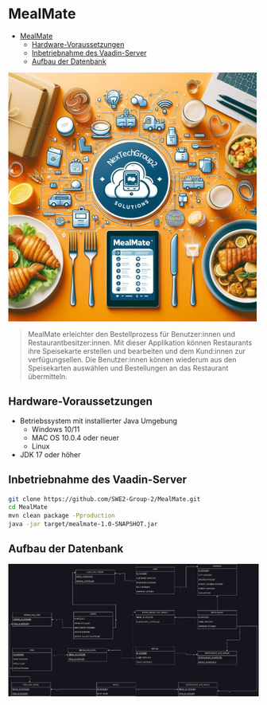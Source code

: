 # MealMate

- [MealMate](#mealmate)
  - [Hardware-Voraussetzungen](#hardware-voraussetzungen)
  - [Inbetriebnahme des Vaadin-Server](#inbetriebnahme-des-vaadin-server)
  - [Aufbau der Datenbank](#aufbau-der-datenbank)

![logo](doc_img/logo.jpg)
> MealMate erleichter den Bestellprozess für Benutzer:innen und Restaurantbesitzer:innen. Mit dieser Applikation können Restaurants ihre Speisekarte erstellen und bearbeiten und dem Kund:innen zur verfügungsellen. Die Benutzer:innen können wiederum aus den Speisekarten auswählen und Bestellungen an das Restaurant übermitteln.

## Hardware-Voraussetzungen
- Betriebssystem mit installierter Java Umgebung
  - Windows 10/11
  - MAC OS 10.0.4 oder neuer
  - Linux
- JDK 17 oder höher

## Inbetriebnahme des Vaadin-Server 
```bash
git clone https://github.com/SWE2-Group-2/MealMate.git
cd MealMate
mvn clean package -Pproduction
java -jar target/mealmate-1.0-SNAPSHOT.jar 
```

## Aufbau der Datenbank

![DatabaseDiagramm](doc_img/Database_Diagramm.png)